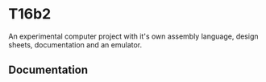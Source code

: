 # T16b2

An experimental computer project with it's own assembly language, design sheets, documentation and an emulator.

## Documentation
